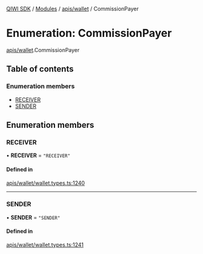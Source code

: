 [QIWI SDK](../README.md) / [Modules](../modules.md) / [apis/wallet](../modules/apis_wallet.md) / CommissionPayer

# Enumeration: CommissionPayer

[apis/wallet](../modules/apis_wallet.md).CommissionPayer

## Table of contents

### Enumeration members

- [RECEIVER](apis_wallet.CommissionPayer.md#receiver)
- [SENDER](apis_wallet.CommissionPayer.md#sender)

## Enumeration members

### RECEIVER

• **RECEIVER** = `"RECEIVER"`

#### Defined in

[apis/wallet/wallet.types.ts:1240](https://github.com/AlexXanderGrib/node-qiwi-sdk/blob/05e2fb8/src/apis/wallet/wallet.types.ts#L1240)

___

### SENDER

• **SENDER** = `"SENDER"`

#### Defined in

[apis/wallet/wallet.types.ts:1241](https://github.com/AlexXanderGrib/node-qiwi-sdk/blob/05e2fb8/src/apis/wallet/wallet.types.ts#L1241)
